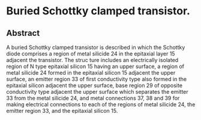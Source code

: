 # Buried Schottky clamped transistor.

## Abstract
A buried Schottky clamped transistor is described in which the Schottky diode comprises a region of metal silicide 24 in the epitaxial layer 15 adjacent the transistor. The struc ture includes an electrically isolated region of N type epitaxial silicon 15 having an upper surface, a region of metal silicide 24 formed in the epitaxial silicon 15 adjacent the upper surface, an emitter region 33 of first conductivity type also formed in the epitaxial silicon adjacent the upper surface, base region 29 of opposite conductivity type adjacent the upper surface which separates the emitter 33 from the metal silicide 24, and metal connections 37, 38 and 39 for making electrical connections to each of the regions of metal silicide 24, the emitter region 33, and the epitaxial silicon 15.